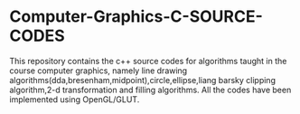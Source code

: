 # Computer-Graphics-C-SOURCE-CODES
This repository contains the c++ source codes for algorithms taught in the course computer graphics, namely line drawing algorithms(dda,bresenham,midpoint),circle,ellipse,liang barsky clipping algorithm,2-d transformation and filling algorithms. All the codes have been implemented using OpenGL/GLUT.

